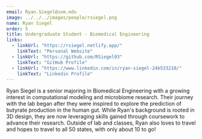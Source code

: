 ```yaml
---
email: Ryan.Siegel@uvm.edu
image: ../../../images/people/rsiegel.png
name: Ryan Siegel
order: 5
title: Undergraduate Student - Biomedical Engineering
links:
  - linkUrl: "https://rsiegel.netlify.app/"
    linkText: "Personal Website"
  - linkUrl: "https://github.com/RSiegel03"
    linkText: "GitHub Profile"
  - linkUrl: "https://www.linkedin.com/in/ryan-siegel-24b533210/"
    linkText: "Linkedin Profile"
---
```

Ryan Siegel is a senior majoring in Biomedical Engineering with a growing interest in computational modeling and microbiome research. Their journey with the lab began after they were inspired to explore the prediction of butyrate production in the human gut. While Ryan's background is rooted in 3D design, they are now leveraging skills gained through coursework to advance their research. Outside of lab and classes, Ryan also loves to travel and hopes to travel to all 50 states, with only about 10 to go!

